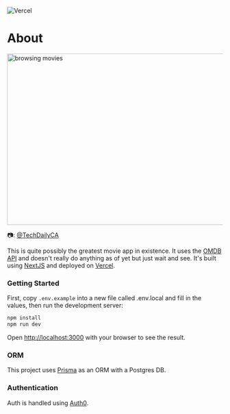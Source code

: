 ![Vercel](https://vercelbadge.vercel.app/api/ronan-f/omdb-nextjs-test)

# About

<img alt="browsing movies" src="https://images.unsplash.com/photo-1615986201152-7686a4867f30?ixid=MnwxMjA3fDB8MHxwaG90by1wYWdlfHx8fGVufDB8fHx8&ixlib=rb-1.2.1&auto=format&fit=crop&w=925&q=80" width="550" height="400" />

:camera:: [@TechDailyCA](https://unsplash.com/@techdailyca)

This is quite possibly the greatest movie app in existence. It uses the [OMDB API](https://www.omdbapi.com/) and doesn't really do anything as of yet but just wait and see. It's built using [NextJS](https://nextjs.org/) and deployed on [Vercel](https://vercel.com/).

### Getting Started

First, copy `.env.example` into a new file called .env.local and fill in the values, then run the development server:

```bash
npm install
npm run dev
```

Open [http://localhost:3000](http://localhost:3000) with your browser to see the result.

### ORM

This project uses [Prisma](http://prisma.io/) as an ORM with a Postgres DB.

### Authentication

Auth is handled using [Auth0](https://auth0.com/).
